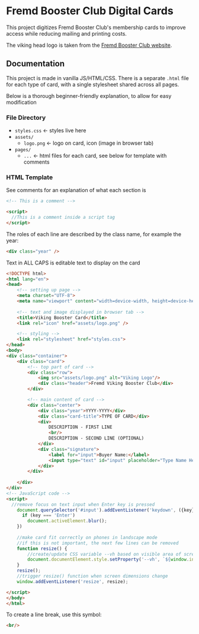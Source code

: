 # Fremd Booster Club Digital Cards

This project digitizes Fremd Booster Club's membership cards to improve access while reducing mailing and printing costs.

The viking head logo is taken from the [Fremd Booster Club website](https://www.fremdboosterclub.org/sites/all/themes/educational1/logo.png).

## Documentation

This project is made in vanilla JS/HTML/CSS. There is a separate `.html` file for each type of card, 
with a single stylesheet shared across all pages.

Below is a thorough beginner-friendly explanation, to allow for easy modification

### File Directory

* `styles.css` &larr; styles live here
* `assets/ `
  * `logo.png`     &larr; logo on card, icon (image in browser tab)
* `pages/`
  * `...` &larr; html files for each card, see below for template with comments

### HTML Template

See comments for an explanation of what each section is
```html
<!-- This is a comment -->

<script>
  //This is a comment inside a script tag
</script>
```
The roles of each line are described by the class name, for example the year:
```html
<div class="year" />
```

Text in ALL CAPS is editable text to display on the card

```html
<!DOCTYPE html>
<html lang="en">
<head>
    <!-- setting up page -->
    <meta charset="UTF-8">
    <meta name="viewport" content="width=device-width, height=device-height, initial-scale=1.0">
    
    <!-- text and image displayed in browser tab -->
    <title>Viking Booster Card</title>
    <link rel="icon" href="assets/logo.png" />

    <!-- styling -->
    <link rel="stylesheet" href="styles.css">
</head>
<body>
<div class="container">
    <div class="card">
        <!-- top part of card -->
        <div class="row">
            <img src="assets/logo.png" alt="Viking Logo"/>
            <div class="header">Fremd Viking Booster Club</div>
        </div>

        <!-- main content of card -->
        <div class="center">
            <div class="year">YYYY-YYYY</div>
            <div class="card-title">TYPE OF CARD</div>
            <div>
                DESCRIPTION - FIRST LINE
                <br/>
                DESCRIPTION - SECOND LINE (OPTIONAL)
            </div>
            <div class="signature">
                <label for="input">Buyer Name:</label>
                <input type="text" id="input" placeholder="Type Name Here"/>
            </div>
        </div>
        
    </div>
</div>
<!-- JavaScript code -->
<script>
  //remove focus on text input when Enter key is pressed
    document.querySelector('#input').addEventListener('keydown', ({key}) => {
      if (key === 'Enter')
        document.activeElement.blur();
    })
  
    //make card fit correctly on phones in landscape mode
    //if this is not important, the next few lines can be removed
    function resize() {
        //create/update CSS variable --vh based on visible area of screen
        document.documentElement.style.setProperty('--vh', `${window.innerHeight * 0.01}px`);
    }
    resize();
    //trigger resize() function when screen dimensions change
    window.addEventListener('resize', resize);

</script>
</body>
</html>
```

To create a line break, use this symbol: 
```html
<br/>
```
